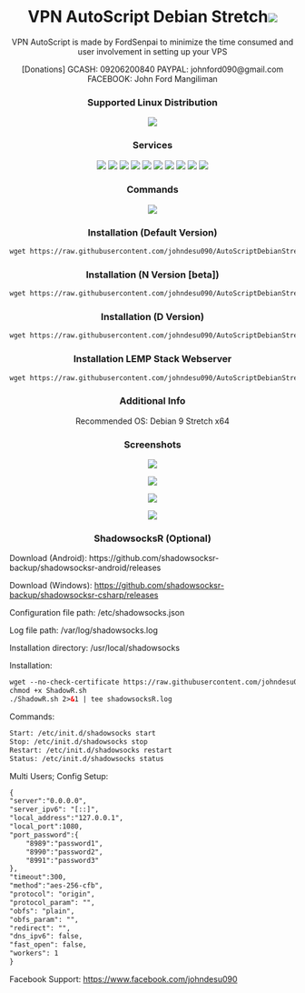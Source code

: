 <h1 align="center"> VPN AutoScript Debian Stretch<img src="https://img.shields.io/badge/Version-4.2.2-blue.svg"></h1>

<p align="center">VPN AutoScript is made by FordSenpai to minimize the time consumed and user involvement in setting up your VPS</p>
<p align="center">[Donations] GCASH: 09206200840 PAYPAL: johnford090@gmail.com FACEBOOK: John Ford Mangiliman</p>

<h3 align="center">Supported Linux Distribution</h3>
<p align="center">
  <a><img src="https://img.shields.io/badge/Support-Debian%209-red.svg"></a>
  
</p>
<h3 align="center">Services</h3>
<p align="center">
  <a><img src="https://img.shields.io/badge/Service-OpenSSH-green.svg"></a>
  <a><img src="https://img.shields.io/badge/Service-Webmin-green.svg"></a>
  <a><img src="https://img.shields.io/badge/Service-BadVPN-green.svg"></a>
  <a><img src="https://img.shields.io/badge/Service-Dropbear-green.svg"></a>
  <a><img src="https://img.shields.io/badge/Service-Stunnel-green.svg"></a>
  <a><img src="https://img.shields.io/badge/Service-OpenVPN-green.svg"></a>
  <a><img src="https://img.shields.io/badge/Service-Squid3-green.svg"></a>
  <a><img src="https://img.shields.io/badge/Service-Privoxy-green.svg"></a>
  <a><img src="https://img.shields.io/badge/Service-GproxyPoC-green.svg"></a>
  <a><img src="https://img.shields.io/badge/Service-ShadowsocksR-green.svg"></a>
 </p>
<h3 align="center">Commands</h3>
<p align="center">
  <a><img src="https://img.shields.io/badge/Commands-menu-yellow.svg"></a>
 </p>

<h3 align="center">Installation (Default Version)</h3>

  ```html
wget https://raw.githubusercontent.com/johndesu090/AutoScriptDebianStretch/master/DebianStretch && chmod +x DebianStretch && ./DebianStretch
  ```
<h3 align="center">Installation (N Version [beta])</h3>

  ```html
wget https://raw.githubusercontent.com/johndesu090/AutoScriptDebianStretch/master/DebianStretchN && chmod +x DebianStretchN && ./DebianStretchN
  ```

<h3 align="center">Installation (D Version)</h3>

  ```html
wget https://raw.githubusercontent.com/johndesu090/AutoScriptDebianStretch/master/DebianStretchD && chmod +x DebianStretchD && ./DebianStretchD
  ```

<h3 align="center">Installation LEMP Stack Webserver</h3>

  ```html
wget https://raw.githubusercontent.com/johndesu090/AutoScriptDebianStretch/master/LEMP7 && chmod +x LEMP7 && ./LEMP7
  ```


<h3 align="center">Additional Info</h3>
<p align="center">
Recommended OS: Debian 9 Stretch x64

<h3 align="center">Screenshots</h3>
<p align="center">
<img src="https://github.com/johndesu090/AutoScriptDebianStretch/raw/master/Snapshots/1.png">
   </p>
  <p align="center">
  <img src="https://github.com/johndesu090/AutoScriptDebianStretch/raw/master/Snapshots/2.png">
   </p>
  <p align="center">
  <img src="https://github.com/johndesu090/AutoScriptDebianStretch/raw/master/Snapshots/3.png">
  </p>
  <p align="center">
  <img src="https://github.com/johndesu090/AutoScriptDebianStretch/raw/master/Snapshots/4.png">
   </p>
   
   <h3 align="center">ShadowsocksR (Optional)</h3>
   <p align="left">
   Download (Android): https://github.com/shadowsocksr-backup/shadowsocksr-android/releases
  
   Download (Windows): https://github.com/shadowsocksr-backup/shadowsocksr-csharp/releases
  
   Configuration file path: /etc/shadowsocks.json 
   
   Log file path: /var/log/shadowsocks.log 
   
   Installation directory: /usr/local/shadowsocks
   
   
   Installation:
   
```html
wget --no-check-certificate https://raw.githubusercontent.com/johndesu090/AutoScriptDebianStretch/master/ShadowR.sh
chmod +x ShadowR.sh
./ShadowR.sh 2>&1 | tee shadowsocksR.log
```
   Commands:
```html
Start: /etc/init.d/shadowsocks start 
Stop: /etc/init.d/shadowsocks stop 
Restart: /etc/init.d/shadowsocks restart 
Status: /etc/init.d/shadowsocks status
```

   Multi Users; Config Setup:
```html
{
"server":"0.0.0.0",
"server_ipv6": "[::]",
"local_address":"127.0.0.1",
"local_port":1080,
"port_password":{
    "8989":"password1",
    "8990":"password2",
    "8991":"password3"
},
"timeout":300,
"method":"aes-256-cfb",
"protocol": "origin",
"protocol_param": "",
"obfs": "plain",
"obfs_param": "",
"redirect": "",
"dns_ipv6": false,
"fast_open": false,
"workers": 1
}
```

Facebook Support: https://www.facebook.com/johndesu090
   </p>
